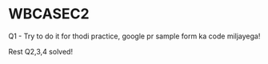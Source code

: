 # WBCASEC2

  Q1 - Try to do it for thodi practice, google pr sample form ka code miljayega!
  
  Rest Q2,3,4 solved!
